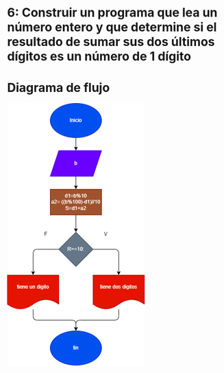 # 6: Construir un programa que lea un número entero y que determine si el resultado de sumar sus dos últimos dígitos es un número de 1 dígito

# Diagrama de flujo 
![Diagrama de flujo](diagrama.png "diagrama de flujo")